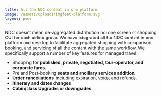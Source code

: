 ```yaml
---
title: All the NDC content in one platform
image: /assets/uploads/imgfeat-platform.svg
layout: post
---
```

NDC doesn't mean de-aggregated distribution nor one screen or shopping GUI for each airline group. We have integrated all the NDC content in one platform and desktop to facilitate aggregated shopping with comparison, booking, and servicing of all the content with the same workflow. We specifically support a number of key features for managed travel:

* Shopping for **published, private, negotiated, tour-operator, and corporate fares.**
* Pre and Post-booking **seats and ancillary services addition**.
* **Order cancellations**, including expiration, voids, and refunds.
* **Itinerary and dates changes**
* **Cabin/class Upgrades or downgrades**